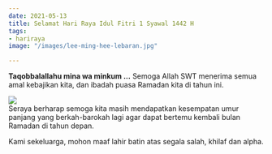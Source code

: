 ```yaml
---
date: 2021-05-13
title: Selamat Hari Raya Idul Fitri 1 Syawal 1442 H
tags:
- hariraya
image: "/images/lee-ming-hee-lebaran.jpg"

---
```

**Taqobbalallahu mina wa minkum ...** Semoga Allah SWT menerima semua amal kebajikan kita, dan ibadah puasa Ramadan kita di tahun ini.

![](/images/lee-ming-hee-lebaran.jpg)  
Seraya berharap semoga kita masih mendapatkan kesempatan umur panjang yang berkah-barokah lagi agar dapat bertemu kembali bulan Ramadan di tahun depan.  
  
Kami sekeluarga, mohon maaf lahir batin atas segala salah, khilaf dan alpha.